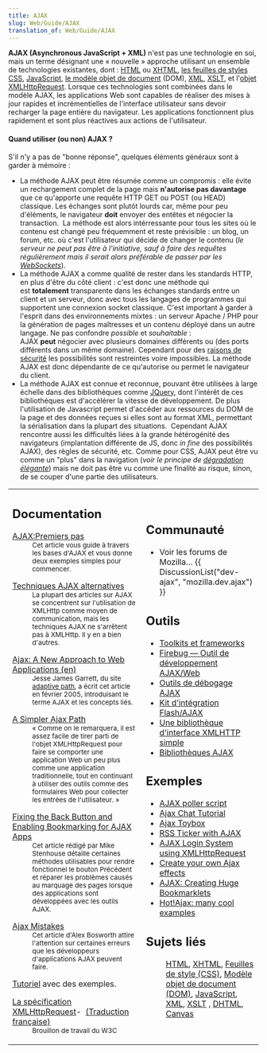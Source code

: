 ```yaml
---
title: AJAX
slug: Web/Guide/AJAX
translation_of: Web/Guide/AJAX
---
```

**AJAX (Asynchronous JavaScript + XML)** n'est pas une technologie en soi, mais un terme désignant une « nouvelle » approche utilisant un ensemble de technologies existantes, dont&nbsp;: [HTML](/fr/HTML "fr/HTML") ou [XHTML](/fr/XHTML "fr/XHTML"), [les feuilles de styles CSS](/fr/CSS "fr/CSS"), [JavaScript](/fr/JavaScript "fr/JavaScript"), [le modèle objet de document](/fr/DOM "fr/DOM") (DOM), [XML](/fr/XML "fr/XML"), [XSLT](/fr/XSLT "fr/XSLT"), et l'[objet XMLHttpRequest](/fr/XMLHttpRequest "fr/XMLHttpRequest"). Lorsque ces technologies sont combinées dans le modèle AJAX, les applications Web sont capables de réaliser des mises à jour rapides et incrémentielles de l'interface utilisateur sans devoir recharger la page entière du navigateur. Les applications fonctionnent plus rapidement et sont plus réactives aux actions de l'utilisateur.

#### **Quand utiliser (ou non) AJAX ?** 

S'il n'y a pas de "bonne réponse", quelques éléments généraux sont à garder à mémoire :

- La méthode AJAX peut être résumée comme un compromis : elle évite un rechargement complet de la page mais **n'autorise pas davantage** que ce qu'apporte une requête HTTP GET ou POST (ou HEAD) classique. Les échanges sont plutôt lourds car, même pour peu d'éléments, le navigateur **doit** envoyer des entêtes et négocier la transaction. 
  La méthode est alors intérressante pour tous les sites où le contenu est changé peu fréquemment et reste prévisible : un blog, un forum, etc. où c'est l'utilisateur qui décide de changer le contenu (_le serveur ne peut pas être à l'initiative, sauf à faire des requêtes régulièrement mais il serait alors préférable de passer par les [WebSockets](https://developer.mozilla.org/fr/docs/WebSockets)_).
- La méthode AJAX a comme qualité de rester dans les standards HTTP, en plus d'être du côté client : c'est donc une méthode qui est **totalement** transparente dans les échanges standards entre un client et un serveur, donc avec tous les langages de programmes qui supportent une connexion socket classique. C'est important à garder à l'esprit dans des environnements mixtes : un serveur Apache / PHP pour la génération de pages maîtresses et un contenu déployé dans un autre langage.
  Ne pas confondre *possible* et *souhaitable*&nbsp;: AJAX **peut** négocier avec plusieurs domaines différents ou (des ports différents dans un même domaine). Cependant pour des [raisons de sécurité](https://developer.mozilla.org/fr/docs/HTTP/Access_control_CORS) les possibilités sont restreintes voire impossibles. La méthode AJAX est donc dépendante de ce qu'autorise ou permet le navigateur du client.
- La méthode AJAX est connue et reconnue, pouvant être utilisées à large échelle dans des bibliothèques comme [JQuery](https://fr.wikipedia.org/wiki/JQuery), dont l'intérêt de ces bibliothéques est d'accélérer la vitesse de développement. De plus l'utilisation de Javascript permet d'accéder aux ressources du DOM de la page et des données reçues si elles sont au format XML, permettant la sérialisation dans la plupart des situations. 
  Cependant AJAX rencontre aussi les difficultés liées à la grande hétérogénité des navigateurs (implantation différente de JS, donc _in fine_ des possibilités AJAX), des règles de sécurité, etc. Comme pour CSS, AJAX peut être vu comme un "plus" dans la navigation (_voir le principe de [dégradation élégante](https://fr.wikipedia.org/wiki/Am%C3%A9lioration_progressive)_) mais ne doit pas être vu comme une finalité au risque, sinon, de se couper d'une partie des utilisateurs.

<table>
  <tbody>
    <tr>
      <td>
        <h2 class="Documentation" id="Documentation">Documentation</h2>
        <dl>
          <dt>
            <a href="/fr/AJAX/Premiers_pas" title="fr/AJAX/Premiers_pas"
              >AJAX:Premiers pas</a
            >
          </dt>
          <dd>
            <small
              >Cet article vous guide à travers les bases d'AJAX et vous donne
              deux exemples simples pour commencer.</small
            >
          </dd>
        </dl>
        <dl>
          <dt>
            <a
              class="external"
              href="http://www.webreference.com/programming/ajax_tech/"
              >Techniques AJAX alternatives</a
            >
          </dt>
          <dd>
            <small
              >La plupart des articles sur AJAX se concentrent sur l'utilisation
              de XMLHttp comme moyen de communication, mais les techniques AJAX
              ne s'arrêtent pas à XMLHttp. Il y en a bien d'autres.</small
            >
          </dd>
        </dl>
        <dl>
          <dt>
            <a
              class="external"
              href="http://www.adaptivepath.com/publications/essays/archives/000385.php"
              >Ajax: A New Approach to Web Applications (en)</a
            >
          </dt>
          <dd>
            <small
              >Jesse James Garrett, du site
              <a class="external" href="http://www.adaptivepath.com"
                >adaptive path</a
              >, a écrit cet article en février 2005, introduisant le terme AJAX
              et les concepts liés.</small
            >
          </dd>
        </dl>
        <dl>
          <dt>
            <a
              class="external"
              href="http://www.onlamp.com/pub/a/onlamp/2005/05/19/xmlhttprequest.html"
              >A Simpler Ajax Path</a
            >
          </dt>
          <dd>
            <small
              >« Comme on le remarquera, il est assez facile de tirer parti de
              l'objet XMLHttpRequest pour faire se comporter une application Web
              un peu plus comme une application traditionnelle, tout en
              continuant à utiliser des outils comme des formulaires Web pour
              collecter les entrées de l'utilisateur. »</small
            >
          </dd>
        </dl>
        <dl>
          <dt>
            <a
              class="external"
              href="http://www.contentwithstyle.co.uk/Articles/38/fixing-the-back-button-and-enabling-bookmarking-for-ajax-apps"
              >Fixing the Back Button and Enabling Bookmarking for AJAX Apps</a
            >
          </dt>
          <dd>
            <small
              >Cet article rédigé par Mike Stenhouse détaille certaines méthodes
              utilisables pour rendre fonctionnel le bouton Précédent et réparer
              les problèmes causés au marquage des pages lorsque des
              applications sont développées avec les outils AJAX.</small
            >
          </dd>
        </dl>
        <dl>
          <dt>
            <a
              class="external"
              href="http://alexbosworth.backpackit.com/pub/67688"
              >Ajax Mistakes</a
            >
          </dt>
          <dd>
            <small
              >Cet article d'Alex Bosworth attire l'attention sur certaines
              erreurs que les développeurs d'applications AJAX peuvent
              faire.</small
            >
          </dd>
        </dl>
        <dl>
          <dt>
            <a class="external" href="http://www.xul.fr/xml-ajax.html"
              >Tutoriel</a
            >
            avec des exemples.
          </dt>
        </dl>
        <dl>
          <dt>
            <a class="external" href="http://www.w3.org/TR/XMLHttpRequest/"
              >La spécification XMLHttpRequest</a
            >- 
            <a class="external" href="http://www.xul.fr/XMLHttpRequest.html"
              >(Traduction française)</a
            >
          </dt>
          <dd><small>Brouillon de travail du W3C</small></dd>
        </dl>
      </td>
      <td>
        <h2 class="Community" id="Communauté">Communauté</h2>
        <ul>
          <li>
            Voir les forums de Mozilla…
            {{ DiscussionList("dev-ajax", "mozilla.dev.ajax") }}
          </li>
        </ul>
        <h2 class="Tools" id="Outils">Outils</h2>
        <ul>
          <li>
            <a class="external" href="http://www.ajaxprojects.com"
              >Toolkits et frameworks</a
            >
          </li>
          <li>
            <a class="external" href="http://www.getfirebug.com/"
              >Firebug — Outil de développement AJAX/Web</a
            >
          </li>
          <li>
            <a
              class="external"
              href="http://blog.monstuff.com/archives/000252.html"
              >Outils de débogage AJAX</a
            >
          </li>
          <li>
            <a
              class="external"
              href="http://www.osflash.org/doku.php?id=flashjs"
              >Kit d'intégration Flash/AJAX</a
            >
          </li>
          <li>
            <a class="external" href="http://xkr.us/code/javascript/XHConn/"
              >Une bibliothèque d'interface XMLHTTP simple</a
            >
          </li>
          <li>
            <a
              class="external"
              href="http://chandlerproject.org/Projects/AjaxLibraries"
              >Bibliothèques AJAX</a
            >
          </li>
        </ul>
        <h2 id="Exemples">Exemples</h2>
        <ul>
          <li>
            <a
              class="external"
              href="http://www.dhtmlgoodies.com/index.html?whichScript=ajax-poller"
              >AJAX poller script</a
            >
          </li>
          <li>
            <a
              class="external"
              href="http://www.ajaxprojects.com/ajax/tutorialdetails.php?itemid=9"
              >Ajax Chat Tutorial</a
            >
          </li>
          <li>
            <a class="external" href="http://www.funwithjustin.com/ajax-toybox/"
              >Ajax Toybox</a
            >
          </li>
          <li>
            <a
              class="external"
              href="http://www.ajaxprojects.com/ajax/tutorialdetails.php?itemid=13"
              >RSS Ticker with AJAX</a
            >
          </li>
          <li>
            <a
              class="external"
              href="http://www.jamesdam.com/ajax_login/login.html#login"
              >AJAX Login System using XMLHttpRequest</a
            >
          </li>
          <li>
            <a
              class="external"
              href="http://www.thinkvitamin.com/features/ajax/create-your-own-ajax-effects"
              >Create your own Ajax effects</a
            >
          </li>
          <li>
            <a
              class="external"
              href="http://codinginparadise.org/weblog/2005/08/ajax-creating-huge-bookmarklets.html"
              >AJAX: Creating Huge Bookmarklets</a
            >
          </li>
          <li>
            <a class="external" href="http://www.hotajax.org"
              >Hot!Ajax: many cool examples</a
            >
          </li>
        </ul>
        <h2 class="Related_Topics" id="Sujets_liés">Sujets liés</h2>
        <dl>
          <dd>
            <a href="/fr/HTML" title="fr/HTML">HTML</a>,
            <a href="/fr/XHTML" title="fr/XHTML">XHTML</a>,
            <a href="/fr/CSS" title="fr/CSS">Feuilles de style (CSS)</a>,
            <a href="/fr/DOM" title="fr/DOM">Modèle objet de document (DOM)</a>,
            <a href="/fr/JavaScript" title="fr/JavaScript">JavaScript</a>,
            <a href="/fr/XML" title="fr/XML">XML</a>,
            <a href="/fr/XSLT" title="fr/XSLT">XSLT</a> ,
            <a href="/fr/DHTML" title="fr/DHTML">DHTML</a>,
            <a href="/fr/HTML/Canvas" title="fr/HTML/Canvas">Canvas</a>
          </dd>
        </dl>
      </td>
    </tr>
  </tbody>
</table>
